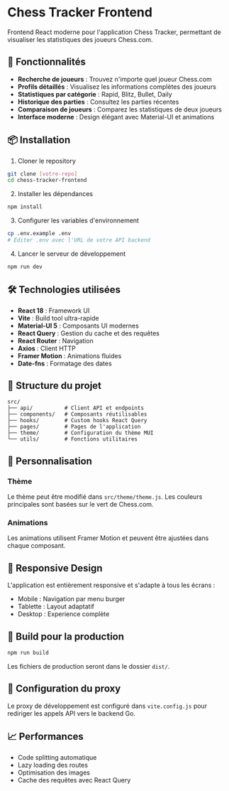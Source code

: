 # Chess Tracker Frontend

Frontend React moderne pour l'application Chess Tracker, permettant de visualiser les statistiques des joueurs Chess.com.

## 🚀 Fonctionnalités

- **Recherche de joueurs** : Trouvez n'importe quel joueur Chess.com
- **Profils détaillés** : Visualisez les informations complètes des joueurs
- **Statistiques par catégorie** : Rapid, Blitz, Bullet, Daily
- **Historique des parties** : Consultez les parties récentes
- **Comparaison de joueurs** : Comparez les statistiques de deux joueurs
- **Interface moderne** : Design élégant avec Material-UI et animations

## 📦 Installation

1. Cloner le repository
```bash
git clone [votre-repo]
cd chess-tracker-frontend
```

2. Installer les dépendances
```bash
npm install
```

3. Configurer les variables d'environnement
```bash
cp .env.example .env
# Éditer .env avec l'URL de votre API backend
```

4. Lancer le serveur de développement
```bash
npm run dev
```

## 🛠️ Technologies utilisées

- **React 18** : Framework UI
- **Vite** : Build tool ultra-rapide
- **Material-UI 5** : Composants UI modernes
- **React Query** : Gestion du cache et des requêtes
- **React Router** : Navigation
- **Axios** : Client HTTP
- **Framer Motion** : Animations fluides
- **Date-fns** : Formatage des dates

## 📁 Structure du projet

```
src/
├── api/          # Client API et endpoints
├── components/   # Composants réutilisables
├── hooks/        # Custom hooks React Query
├── pages/        # Pages de l'application
├── theme/        # Configuration du thème MUI
└── utils/        # Fonctions utilitaires
```

## 🎨 Personnalisation

### Thème
Le thème peut être modifié dans `src/theme/theme.js`. Les couleurs principales sont basées sur le vert de Chess.com.

### Animations
Les animations utilisent Framer Motion et peuvent être ajustées dans chaque composant.

## 📱 Responsive Design

L'application est entièrement responsive et s'adapte à tous les écrans :
- Mobile : Navigation par menu burger
- Tablette : Layout adaptatif
- Desktop : Experience complète

## 🚀 Build pour la production

```bash
npm run build
```

Les fichiers de production seront dans le dossier `dist/`.

## 🔧 Configuration du proxy

Le proxy de développement est configuré dans `vite.config.js` pour rediriger les appels API vers le backend Go.

## 📈 Performances

- Code splitting automatique
- Lazy loading des routes
- Optimisation des images
- Cache des requêtes avec React Query
